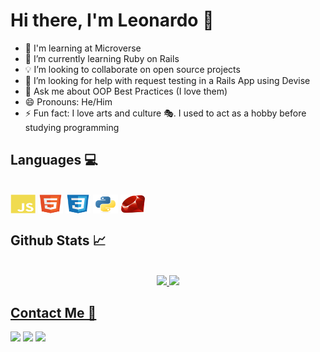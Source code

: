 # Hi there, I'm Leonardo 🙂

- 💜 I'm learning at Microverse
- 🌱 I’m currently learning Ruby on Rails
- 💡 I’m looking to collaborate on open source projects
- 🤔 I’m looking for help with request testing in a Rails App using Devise
- 💬 Ask me about OOP Best Practices (I love them)
- 😄 Pronouns: He/Him
- ⚡ Fun fact: I love arts and culture 🎭. I used to act as a hobby before studying programming

## Languages 💻

<div style="display: inline_block" align=left>
  <br>
  <img align="center" alt="Javascript" height="30" width="40" src="https://raw.githubusercontent.com/devicons/devicon/master/icons/javascript/javascript-plain.svg">
  <img align="center" alt="HTML" height="30" width="40" src="https://raw.githubusercontent.com/devicons/devicon/master/icons/html5/html5-original.svg">
  <img align="center" alt="CSS" height="30" width="40" src="https://raw.githubusercontent.com/devicons/devicon/master/icons/css3/css3-original.svg">
  <img align="center" alt="Python" height="30" width="40" src="https://raw.githubusercontent.com/devicons/devicon/master/icons/python/python-original.svg">
  <img align="center" alt="Ruby" height="30" width="40" src="https://raw.githubusercontent.com/devicons/devicon/master/icons/ruby/ruby-original.svg">
</div>

## Github Stats 📈

<br>
<div align="center">
  <a href="https://github.com/leopiresgoss">
  <img height="180em" src="https://github-readme-stats.vercel.app/api?username=leopiresgoss&show_icons=true&theme=dracula&include_all_commits=true&count_private=true"/>
  <img height="180em" src="https://github-readme-stats.vercel.app/api/top-langs/?username=leopiresgoss&layout=compact&langs_count=7&theme=dracula"/>
</div>

  
## Contact Me 💬
  
 <div> 
  <a href = "mailto:goss.leonardo3@gmail.com"><img src="https://img.shields.io/badge/-Gmail-%23333?style=for-the-badge&logo=gmail&logoColor=white" target="_blank"></a>
   <a href="https://twitter.com/leonardopgoss" target="_blank"><img src="https://img.shields.io/badge/Twitter-1DA1F2?style=for-the-badge&logo=twitter&logoColor=white" target="_blank"></a> 
  <a href="https://www.linkedin.com/in/leonardogoss/" target="_blank"><img src="https://img.shields.io/badge/-LinkedIn-%230077B5?style=for-the-badge&logo=linkedin&logoColor=white" target="_blank"></a>  
   

</div>
